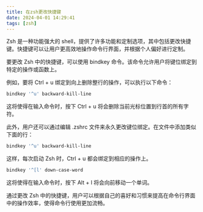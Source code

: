 ```yaml
---
title: 在zsh更改快捷键
date: 2024-04-01 14:29:41
tags: [zsh]
---
```


Zsh 是一种功能强大的 shell，提供了许多功能和定制选项，其中包括更改快捷键。快捷键可以让用户更高效地操作命令行界面，并根据个人偏好进行定制。

要更改 Zsh 中的快捷键，可以使用 bindkey 命令。该命令允许用户将键位绑定到特定的操作或函数上。

例如，要将 Ctrl + u 绑定到向上删除整行的操作，可以执行以下命令：

```bash
bindkey '^u' backward-kill-line
```
这将使得在输入命令时，按下 Ctrl + u 将会删除当前光标位置到行首的所有字符。

此外，用户还可以通过编辑 .zshrc 文件来永久更改键位绑定。在文件中添加类似下面的行：

```bash
bindkey '^u' backward-kill-line
```
这样，每次启动 Zsh 时，Ctrl + u 都会绑定到相应的操作上。

```bash
bindkey '^[l' down-case-word
```
这将使得在输入命令时，按下 Alt + l 将会向前移动一个单词。

通过更改 Zsh 中的快捷键，用户可以根据自己的喜好和习惯来提高在命令行界面中的操作效率，使得命令行使用更加流畅。
